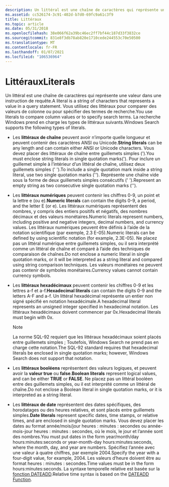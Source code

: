 ```yaml
---
description: Un littéral est une chaîne de caractères qui représente une valeur dans une instruction de requête. Vous utilisez des littéraux pour comparer des valeurs de colonne ou pour spécifier des termes de recherche. La recherche Windows prend en charge les types de littéraux suivants.
ms.assetid: cc526174-3c91-402d-b7d0-69fc9a61c3f9
title: Littéraux
ms.topic: article
ms.date: 05/31/2018
ms.openlocfilehash: 38e066f62a39bc46ec2ff7bf44c187d33f3832ce
ms.sourcegitcommit: 831e8f3db78ab820e1710cede244553c70e50500
ms.translationtype: MT
ms.contentlocale: fr-FR
ms.lasthandoff: 01/07/2021
ms.locfileid: "106536964"
---
```

# <a name="literals"></a><span data-ttu-id="13c42-105">Littéraux</span><span class="sxs-lookup"><span data-stu-id="13c42-105">Literals</span></span>

<span data-ttu-id="13c42-106">Un littéral est une chaîne de caractères qui représente une valeur dans une instruction de requête.</span><span class="sxs-lookup"><span data-stu-id="13c42-106">A literal is a string of characters that represents a value in a query statement.</span></span> <span data-ttu-id="13c42-107">Vous utilisez des littéraux pour comparer des valeurs de colonne ou pour spécifier des termes de recherche.</span><span class="sxs-lookup"><span data-stu-id="13c42-107">You use literals to compare column values or to specify search terms.</span></span> <span data-ttu-id="13c42-108">La recherche Windows prend en charge les types de littéraux suivants.</span><span class="sxs-lookup"><span data-stu-id="13c42-108">Windows Search supports the following types of literals.</span></span>


-   <span data-ttu-id="13c42-109">Les **littéraux de chaîne** peuvent avoir n’importe quelle longueur et peuvent contenir des caractères ANSI ou Unicode.</span><span class="sxs-lookup"><span data-stu-id="13c42-109">**String literals** can be any length and can contain either ANSI or Unicode characters.</span></span> <span data-ttu-id="13c42-110">Vous devez placer des littéraux de chaîne entre guillemets simples (').</span><span class="sxs-lookup"><span data-stu-id="13c42-110">You must enclose string literals in single quotation marks(').</span></span> <span data-ttu-id="13c42-111">Pour inclure un guillemet simple à l’intérieur d’un littéral de chaîne, utilisez deux guillemets simples (' ').</span><span class="sxs-lookup"><span data-stu-id="13c42-111">To include a single quotation mark inside a string literal, use two single quotation marks ('').</span></span> <span data-ttu-id="13c42-112">Représente une chaîne vide sous la forme de deux guillemets simples consécutifs (' ').</span><span class="sxs-lookup"><span data-stu-id="13c42-112">Represent an empty string as two consecutive single quotation marks ('').</span></span>
-   <span data-ttu-id="13c42-113">Les **littéraux numériques** peuvent contenir les chiffres 0-9, un point et la lettre e (ou e).</span><span class="sxs-lookup"><span data-stu-id="13c42-113">**Numeric literals** can contain the digits 0-9, a period, and the letter E (or e).</span></span> <span data-ttu-id="13c42-114">Les littéraux numériques représentent des nombres, y compris des entiers positifs et négatifs, des nombres décimaux et des valeurs monétaires.</span><span class="sxs-lookup"><span data-stu-id="13c42-114">Numeric literals represent numbers, including positive and negative integers, decimal numbers, and currency values.</span></span> <span data-ttu-id="13c42-115">Les littéraux numériques peuvent être définis à l’aide de la notation scientifique (par exemple, 2.3 E-05).</span><span class="sxs-lookup"><span data-stu-id="13c42-115">Numeric literals can be defined by using scientific notation (for example, 2.3E-05).</span></span> <span data-ttu-id="13c42-116">Ne placez pas un littéral numérique entre guillemets simples, ou il sera interprété comme un littéral de chaîne et comparé à l’aide des techniques de comparaison de chaînes.</span><span class="sxs-lookup"><span data-stu-id="13c42-116">Do not enclose a numeric literal in single quotation marks, or it will be interpreted as a string literal and compared using string comparison techniques.</span></span> <span data-ttu-id="13c42-117">Les valeurs monétaires ne peuvent pas contenir de symboles monétaires.</span><span class="sxs-lookup"><span data-stu-id="13c42-117">Currency values cannot contain currency symbols.</span></span>
-   <span data-ttu-id="13c42-118">Les **littéraux hexadécimaux** peuvent contenir les chiffres 0-9 et les lettres a-f et a-f.</span><span class="sxs-lookup"><span data-stu-id="13c42-118">**Hexadecimal literals** can contain the digits 0-9 and the letters A-F and a-f.</span></span> <span data-ttu-id="13c42-119">Un littéral hexadécimal représente un entier non signé spécifié en notation hexadécimale.</span><span class="sxs-lookup"><span data-stu-id="13c42-119">A hexadecimal literal represents an unsigned integer specified in hexadecimal notation.</span></span> <span data-ttu-id="13c42-120">Les littéraux hexadécimaux doivent commencer par 0x.</span><span class="sxs-lookup"><span data-stu-id="13c42-120">Hexadecimal literals must begin with 0x.</span></span>
    > [!Note]  
    > <span data-ttu-id="13c42-121">La norme SQL-92 requiert que les littéraux hexadécimaux soient placés entre guillemets simples ; Toutefois, Windows Search ne prend pas en charge cette notation.</span><span class="sxs-lookup"><span data-stu-id="13c42-121">The SQL-92 standard requires that hexadecimal literals be enclosed in single quotation marks; however, Windows Search does not support that notation.</span></span>

     

-   <span data-ttu-id="13c42-122">Les **littéraux booléens** représentent des valeurs logiques, et peuvent avoir la **valeur true** ou **false**.</span><span class="sxs-lookup"><span data-stu-id="13c42-122">**Boolean literals** represent logical values, and can be either **TRUE** or **FALSE**.</span></span> <span data-ttu-id="13c42-123">Ne placez pas un littéral booléen entre des guillemets simples, ou il est interprété comme un littéral de chaîne.</span><span class="sxs-lookup"><span data-stu-id="13c42-123">Do not enclose a Boolean literal in single quotation marks, or it is interpreted as a string literal.</span></span>
-   <span data-ttu-id="13c42-124">Les **littéraux de date** représentent des dates spécifiques, des horodatages ou des heures relatives, et sont placés entre guillemets simples.</span><span class="sxs-lookup"><span data-stu-id="13c42-124">**Date literals** represent specific dates, time stamps, or relative times, and are enclosed in single quotation marks.</span></span> <span data-ttu-id="13c42-125">Vous devez placer les dates au format année/mois/jour heures : minutes : secondes ou année-mois-jour heures : minutes : secondes, où le mois, le jour et l’année sont des nombres.</span><span class="sxs-lookup"><span data-stu-id="13c42-125">You must put dates in the form year/month/day hours:minutes:seconds or year-month-day hours:minutes:seconds, where the month, day, and year are numbers.</span></span> <span data-ttu-id="13c42-126">Spécifiez l’année avec une valeur à quatre chiffres, par exemple 2004.</span><span class="sxs-lookup"><span data-stu-id="13c42-126">Specify the year with a four-digit value, for example, 2004.</span></span> <span data-ttu-id="13c42-127">Les valeurs d’heure doivent être au format heures : minutes : secondes.</span><span class="sxs-lookup"><span data-stu-id="13c42-127">Time values must be in the form hours:minutes:seconds.</span></span> <span data-ttu-id="13c42-128">La syntaxe temporelle relative est basée sur la [fonction DATEADD](-search-sql-dateadd.md).</span><span class="sxs-lookup"><span data-stu-id="13c42-128">Relative time syntax is based on the [DATEADD Function](-search-sql-dateadd.md).</span></span>

 

 



